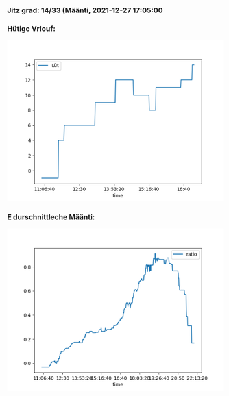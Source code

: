 ### Jitz grad: 14/33 (Määnti, 2021-12-27 17:05:00

### Hütige Vrlouf:
![Graph](Today.png)

### E durschnittleche Määnti:
![Graph](Määnti.png)